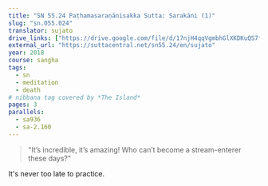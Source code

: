 ```yaml
---
title: "SN 55.24 Paṭhamasaraṇānisakka Sutta: Sarakāni (1)"
slug: "sn.055.024"
translator: sujato
drive_links: ["https://drive.google.com/file/d/17njH4qqVgmbhGlXKDKuQS7fooVtZnxQK/view?usp=drivesdk"]
external_url: "https://suttacentral.net/sn55.24/en/sujato"
year: 2018
course: sangha
tags:
  - sn
  - meditation
  - death
# nibbana tag covered by *The Island*
pages: 3
parallels:
  - sa936
  - sa-2.160
---
```


> "It’s incredible, it’s amazing! Who can’t become a stream-enterer these days?"

It's never too late to practice.
